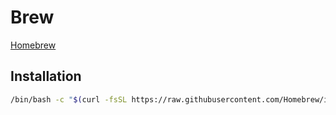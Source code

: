 # Brew

[Homebrew](https://brew.sh/)

## Installation

```bash
/bin/bash -c "$(curl -fsSL https://raw.githubusercontent.com/Homebrew/install/master/install.sh)"
```